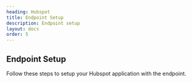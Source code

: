 ```yaml
---
heading: Hubspot
title: Endpoint Setup
description: Endpoint setup
layout: docs
order: 5
---
```


## Endpoint Setup

Follow these steps to setup your Hubspot application with the endpoint.
